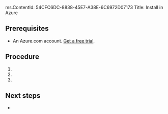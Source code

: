 ms.ContentId: 54CFC6DC-8838-45E7-A38E-6C6972D07173
Title: Install in Azure

## Prerequisites ##

- An Azure.com account. [Get a free trial](http://azure.microsoft.com/en-us/pricing/free-trial/).


## Procedure ##
1. 
2. 
3. 


## Next steps
- 